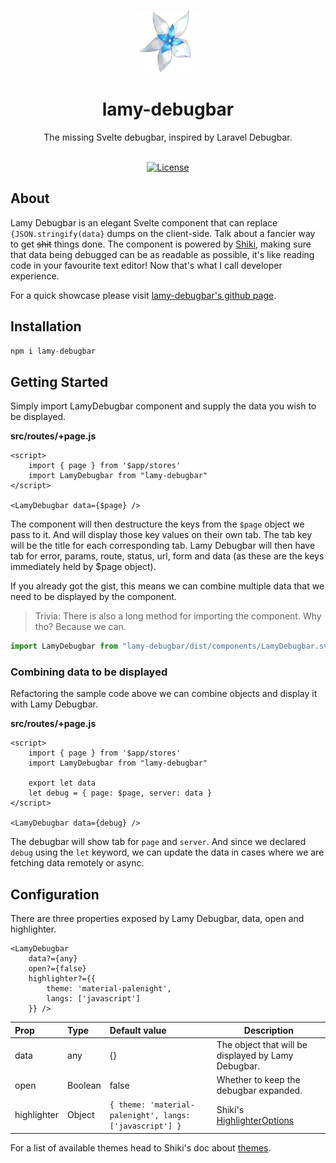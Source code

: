 <p align="center">
    <a href="https://lnfel.github.io/lamy-debugbar/" target="_blank">
        <img src="https://raw.githubusercontent.com/lnfel/lamy-debugbar/main/src/lib/assets/lamy-logo.png" height="100">
    </a>
    <h1 align="center">lamy-debugbar</h1>
</p>

<div align="center">
  <p>
    The missing Svelte debugbar, inspired by Laravel Debugbar.
  </p>
  <br/>
  <a href="https://packagist.org/packages/laravel/framework"><img src="https://img.shields.io/packagist/l/laravel/framework" alt="License"></a>
</div>

## About

Lamy Debugbar is an elegant Svelte component that can replace `{JSON.stringify(data}` dumps on the client-side. Talk about a fancier way to get ~~shit~~ things done. The component is powered by [Shiki](https://shiki.matsu.io/), making sure that data being debugged can be as readable as possible, it's like reading code in your favourite text editor! Now that's what I call developer experience.

For a quick showcase please visit [lamy-debugbar's github page](https://lnfel.github.io/lamy-debugbar/).

## Installation

```s
npm i lamy-debugbar
```

## Getting Started

Simply import LamyDebugbar component and supply the data you wish to be displayed.

**src/routes/+page.js**
```svelte
<script>
    import { page } from '$app/stores'
    import LamyDebugbar from "lamy-debugbar"
</script>

<LamyDebugbar data={$page} />
```

The component will then destructure the keys from the `$page` object we pass to it. And will display those key values on their own tab. The tab key will be the title for each corresponding tab. Lamy Debugbar will then have tab for error, params, route, status, url, form and data (as these are the keys immediately held by $page object).

If you already got the gist, this means we can combine multiple data that we need to be displayed by the component.

> Trivia: There is also a long method for importing the component. Why tho? Because we can.

```js
import LamyDebugbar from "lamy-debugbar/dist/components/LamyDebugbar.svelte"
```

### Combining data to be displayed

Refactoring the sample code above we can combine objects and display it with Lamy Debugbar.

**src/routes/+page.js**
```svelte
<script>
    import { page } from '$app/stores'
    import LamyDebugbar from "lamy-debugbar"

    export let data
    let debug = { page: $page, server: data }
</script>

<LamyDebugbar data={debug} />
```

The debugbar will show tab for `page` and `server`. And since we declared `debug` using the `let` keyword, we can update the data in cases where we are fetching data remotely or async.

## Configuration

There are three properties exposed by Lamy Debugbar, data, open and highlighter.

```svelte
<LamyDebugbar 
    data?={any}
    open?={false}
    highlighter?={{
        theme: 'material-palenight',
        langs: ['javascript']
    }} />
```

| Prop | Type | Default value | Description |
| :--- | :--- | :--- | --- |
| data | any | {} | The object that will be displayed by Lamy Debugbar. |
| open | Boolean | false | Whether to keep the debugbar expanded. |
| highlighter | Object | `{ theme: 'material-palenight', langs: ['javascript'] }` | Shiki's [HighlighterOptions](https://github.com/shikijs/shiki#configuration-and-options) |

For a list of available themes head to Shiki's doc about [themes](https://github.com/shikijs/shiki/blob/main/docs/themes.md#all-themes).